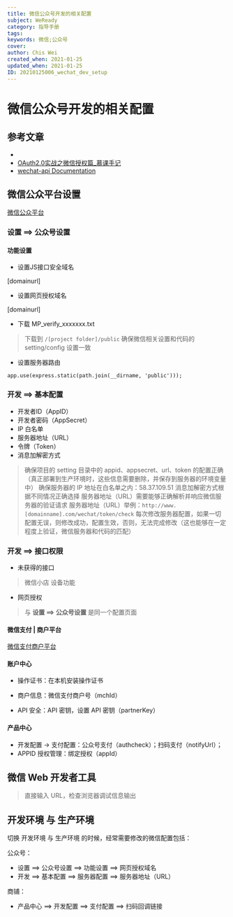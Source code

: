 ```yaml
---
title: 微信公众号开发的相关配置
subject: WeReady
category: 指导手册
tags: 
keywords: 微信;公众号
cover: 
author: Chis Wei
created_when: 2021-01-25
updated_when: 2021-01-25
ID: 20210125006_wechat_dev_setup
---
```


# 微信公众号开发的相关配置

## 参考文章

- [](https://cnodejs.org/topic/555fec114eb040084cfe5d15)
- [OAuth2.0实战之微信授权篇_慕课手记](https://www.imooc.com/article/17696)
- [wechat-api Documentation](http://doxmate.cool/node-webot/wechat-api/index.html#index_%E4%BA%A4%E6%B5%81%E7%BE%A4)

## 微信公众平台设置

[微信公众平台](https://mp.weixin.qq.com)

### 设置 ==> 公众号设置

#### 功能设置

- 设置JS接口安全域名

[domainurl]

- 设置网页授权域名

[domainurl]

- 下载 MP_verify_xxxxxxx.txt

> 下载到 `/[project folder]/public`
> 确保微信相关设置和代码的 setting/config 设置一致

- 设置服务器路由

```
app.use(express.static(path.join(__dirname, 'public')));
```

### 开发 ==> 基本配置

- 开发者ID（AppID）
- 开发者密码（AppSecret）
- IP 白名单
- 服务器地址（URL）
- 令牌（Token）
- 消息加解密方式

> 确保项目的 setting 目录中的 appid、appsecret、url、token 的配置正确（真正部署到生产环境时，这些信息需要删除，并保存到服务器的环境变量中）
> 确保服务器的 IP 地址在白名单之内：58.37.109.51
> 消息加解密方式根据不同情况正确选择
> 服务器地址（URL）需要能够正确解析并响应微信服务器的验证请求
> 服务器地址（URL）举例：`http://www.[domainname].com/wechat/token/check`
> 每次修改服务器配置，如果一切配置无误，则修改成功，配置生效，否则，无法完成修改（这也能够在一定程度上验证，微信服务器和代码的匹配）

### 开发 ==> 接口权限

- 未获得的接口

> 微信小店
> 设备功能

- 网页授权

> 与 __设置 ==> 公众号设置__ 是同一个配置页面

#### 微信支付 | 商户平台

[微信支付商户平台](https://pay.weixin.qq.com)

#### 账户中心

* 操作证书：在本机安装操作证书

* 商户信息：微信支付商户号（mchId）

* API 安全：API 密钥，设置 API 密钥（partnerKey）

#### 产品中心

* 开发配置 -> 支付配置：公众号支付（authcheck）；扫码支付（notifyUrl）；
* APPID 授权管理：绑定授权（appId）

## 微信 Web 开发者工具

> 直接输入 URL，检查浏览器调试信息输出

## 开发环境 与 生产环境

切换 开发环境 与 生产环境 的时候，经常需要修改的微信配置包括：

公众号：

- 设置 ==> 公众号设置 ==> 功能设置 ==> 网页授权域名
- 开发 ==> 基本配置 ==> 服务器配置 ==> 服务器地址（URL）

商铺：

- 产品中心 ==> 开发配置 ==> 支付配置 ==> 扫码回调链接
